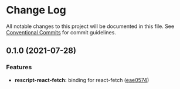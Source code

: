 # Change Log

All notable changes to this project will be documented in this file.
See [Conventional Commits](https://conventionalcommits.org) for commit guidelines.

## 0.1.0 (2021-07-28)


### Features

* **rescript-react-fetch:** binding for react-fetch ([eae0574](https://github.com/ri7nz/rescript-libs/commit/eae0574275867372380e68b4bb81cd0b7d11e5da))
